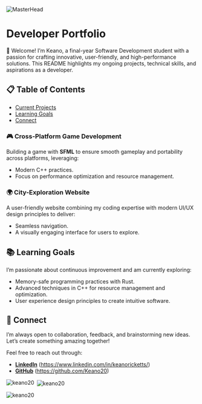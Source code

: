 ![MasterHead](https://user-images.githubusercontent.com/74038190/213910845-af37a709-8995-40d6-be59-724526e3c3d7.gif)
# Developer Portfolio
👋 Welcome! I’m Keano, a final-year Software Development student with a passion for crafting innovative, user-friendly, and high-performance solutions. This README highlights my ongoing projects, technical skills, and aspirations as a developer.

## 📋 Table of Contents
- [Current Projects](#current-projects)
- [Learning Goals](#learning-goals)
- [Connect](#connect)

### 🎮 Cross-Platform Game Development
Building a game with **SFML** to ensure smooth gameplay and portability across platforms, leveraging:
- Modern C++ practices.
- Focus on performance optimization and resource management.

### 🌍 City-Exploration Website
A user-friendly website combining my coding expertise with modern UI/UX design principles to deliver:
- Seamless navigation.
- A visually engaging interface for users to explore.

## 📚 Learning Goals
I’m passionate about continuous improvement and am currently exploring:
- Memory-safe programming practices with Rust.
- Advanced techniques in C++ for resource management and optimization.
- User experience design principles to create intuitive software.

## 🤝 Connect
I’m always open to collaboration, feedback, and brainstorming new ideas. Let’s create something amazing together!

Feel free to reach out through:
- **[LinkedIn](#)** (https://www.linkedin.com/in/keanoricketts/)
- **[GitHub](#)** (https://github.com/Keano20)


<p><img align="left" src="https://github-readme-stats.vercel.app/api/top-langs?username=keano20&show_icons=true&locale=en&layout=compact" alt="keano20" /></p>

<p>&nbsp;<img align="center" src="https://github-readme-stats.vercel.app/api?username=keano20&show_icons=true&locale=en" alt="keano20" /></p>

<p><img align="center" src="https://github-readme-streak-stats.herokuapp.com/?user=keano20&" alt="keano20" /></p>
